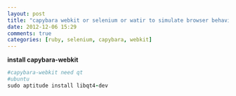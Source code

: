 ```yaml
---
layout: post
title: "capybara webkit or selenium or watir to simulate browser behavior"
date: 2012-12-06 15:29
comments: true
categories: [ruby, selenium, capybara, webkit]
---
```

**install capybara-webkit**
```ruby
#capybara-webkit need qt
#ubuntu
sudo aptitude install libqt4-dev
```
